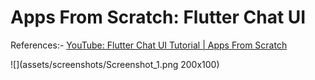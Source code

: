 # Apps From Scratch: Flutter Chat UI

References:-
[YouTube: Flutter Chat UI Tutorial | Apps From Scratch](https://youtu.be/h-igXZCCrrc)

![](assets/screenshots/Screenshot_1.png 200x100)

